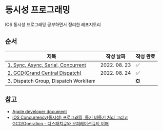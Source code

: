 # 동시성 프로그래밍
IOS 동시성 프로그래밍 공부하면서 정리한 레포지토리


## **순서**
|제목|작성 날짜|작성 완료|
|------|---|---|
|[1. Sync, Async, Serial, Concurrent](./1.Sync%2C%20Async%2C%20Serial%2C%20Concurrent/README.md)|2022. 08. 23|✅|
|[2. GCD(Grand Central Dispatch)](./2.GCD(Grand%20Central%20Dispatch)/README.md)|2022. 08. 24|✅|
|3. Dispatch Group, Dispatch WorkItem| |❎|


## **참고**
- [Apple developer document](https://developer.apple.com/documentation/dispatch)
- [iOS Concurrency(동시성) 프로그래밍, 동기 비동기 처리 그리고 GCD/Operation - 디스패치큐와 오퍼레이션큐의 이해](https://www.inflearn.com/course/iOS-Concurrency-GCD-Operation/dashboard)
